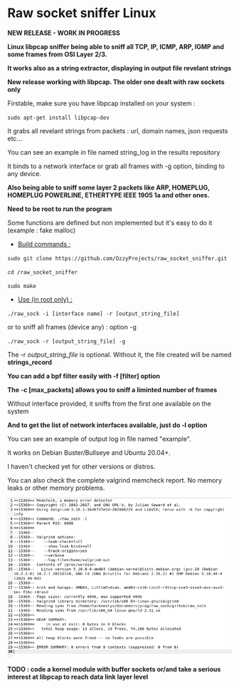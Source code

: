 # Raw socket sniffer Linux

**NEW RELEASE - WORK IN PROGRESS**

**Linux libpcap sniffer being able to sniff all TCP, IP, ICMP, ARP, IGMP and some frames from OSI Layer 2/3.**

**It works also as a string extractor, displaying in output file revelant strings**

**New release working with libpcap. The older one dealt with raw sockets only**

Firstable, make sure you have libpcap installed on your system :

`sudo apt-get install libpcap-dev` 

It grabs all revelant strings from packets : url, domain names, json requests etc...

You can see an example in file named string_log in the results repository

It binds to a network interface or grab all frames with -g option, binding to any device.

**Also being able to sniff some layer 2 packets like ARP, HOMEPLUG, HOMEPLUG POWERLINE, ETHERTYPE IEEE 1905 1a and other ones.**

**Need to be root to run the program**

Some functions are defined but non implemented but it's easy to do it (example : fake malloc)

+ <ins>Build commands :</ins>

`sudo git clone https://github.com/OzzyProjects/raw_socket_sniffer.git`

`cd /raw_socket_sniffer`

`sudo make`

+ <ins>Use (in root only) :</ins>

`./raw_sock -i [interface name] -r [output_string_file]`

or to sniff all frames (device any) : option -g

`./raw_sock -r [output_string_file] -g`

The -r *output_string_file* is optional. Without it, the file created will be named **strings_record**

**You can add a bpf filter easily with -f [filter] option**

**The -c [max_packets] allows you to sniff a liminted number of frames**

Without interface provided, it sniffs from the first one available on the system

**And to get the list of network interfaces available, just do -l option**

You can see an example of output log in file named "example".

It works on Debian Buster/Bullseye and Ubuntu 20.04+.

I haven't checked yet for other versions or distros.

You can also check the complete valgrind memcheck report. No memory leaks or other memory problems.

![](valgrind/valgrind.png)

**TODO : code a kernel module with buffer sockets or/and take a serious interest at libpcap to reach data link layer level**
